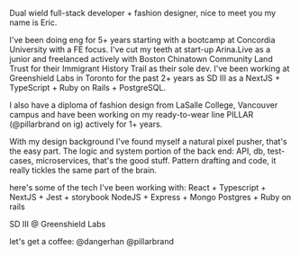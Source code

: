 Dual wield full-stack developer + fashion designer, nice to meet you my name is Eric.

I've been doing eng for 5+ years starting with a bootcamp at Concordia University with a FE focus. I've cut my teeth at start-up Arina.Live as a junior and freelanced actively with Boston Chinatown Community Land Trust for their Immigrant History Trail as their sole dev. I've been working at Greenshield Labs in Toronto for the past 2+ years as SD III as a NextJS + TypeScript + Ruby on Rails + PostgreSQL.

I also have a diploma of fashion design from LaSalle College, Vancouver campus and have been working on my ready-to-wear line PILLAR (@pillarbrand on ig) actively for 1+ years.

With my design background I've found myself a natural pixel pusher, that's the easy part. The logic and system portion of the back end: API, db, test-cases, microservices, that's the good stuff. Pattern drafting and code, it really tickles the same part of the brain.

here's some of the tech I've been working with:
React + Typescript + NextJS + Jest + storybook
NodeJS + Express + Mongo
Postgres + Ruby on rails

SD III @ Greenshield Labs

let's get a coffee:
@dangerhan
@pillarbrand

